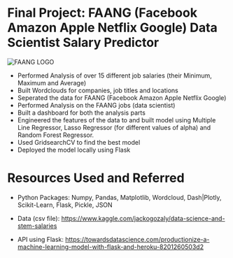 # Final Project: FAANG (Facebook Amazon Apple Netflix Google) Data Scientist Salary Predictor

![FAANG LOGO](./faang.jpg)

- Performed Analysis of over 15 different job salaries (their Minimum, Maximum and Average)
- Built Wordclouds for companies, job titles and locations
- Seperated the data for FAANG (Facebook Amazon Apple Netflix Google)
- Performed Analysis on the FAANG jobs (data scientist)
- Built a dashboard for both the analysis parts
- Engineered the features of the data to and built model using Multiple Line Regressor, Lasso Regressor (for different values of alpha) and Random Forest Regressor.
- Used GridsearchCV to find the best model
- Deployed the model locally using Flask

# Resources Used and Referred

- Python Packages: Numpy, Pandas, Matplotlib, Wordcloud, Dash|Plotly, Scikit-Learn, Flask, Pickle, JSON

- Data (csv file): https://www.kaggle.com/jackogozaly/data-science-and-stem-salaries

- API using Flask: https://towardsdatascience.com/productionize-a-machine-learning-model-with-flask-and-heroku-8201260503d2
